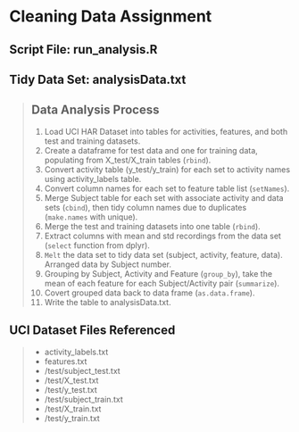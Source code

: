 # Cleaning Data Assignment #

## Script File: run_analysis.R ##
## Tidy Data Set: analysisData.txt ##

> ## Data Analysis Process ##
>
> 1. Load UCI HAR Dataset into tables for activities, features, and both test and training datasets.
> 2. Create a dataframe for test data and one for training data, populating from X_test/X_train tables (`rbind`).
> 3. Convert activity table (y_test/y_train) for each set to activity names using activity_labels table.
> 4. Convert column names for each set to feature table list (`setNames`).
> 5. Merge Subject table for each set with associate activity and data sets (`cbind`), then tidy column names due to duplicates (`make.names` with unique).
> 6. Merge the test and training datasets into one table (`rbind`).
> 7. Extract columns with mean and std recordings from the data set (`select` function from dplyr).
> 8. `Melt` the data set to tidy data set (subject, activity, feature, data). Arranged data by Subject number.
> 9. Grouping by Subject, Activity and Feature (`group_by`), take the mean of each feature for each Subject/Activity pair (`summarize`).
> 10. Covert grouped data back to data frame (`as.data.frame`).
> 11. Write the table to analysisData.txt.

## UCI Dataset Files Referenced ##
> - activity_labels.txt
> - features.txt
> - /test/subject_test.txt
> - /test/X_test.txt
> - /test/y_test.txt
> - /test/subject_train.txt
> - /test/X_train.txt
> - /test/y_train.txt